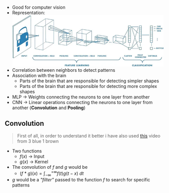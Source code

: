 - Good for computer vision
- Representation: ![CNN](./Images/pt_5_convolution_neural_networ_scheme.png)
- Correlation between neighbors to detect patterns
- Association with the brain
	- Parts of the brain that are responsible for detecting simpler shapes
	- Parts of the brain that are responsible for detecting more complex shapes
- MLP -> Weights connecting the neurons to one layer from another
- CNN -> Linear operations connecting the neurons to one layer from another (**Convolution** and **Pooling**)

## Convolution
> First of all, in order to understand it better i have also used [this](https://www.youtube.com/watch?v=KuXjwB4LzSA) video from 3 blue 1 brown

- Two functions 
	- $f(x)$ -> Input
	- $g(x)$ -> Kernel
- The convolution of $f$ and $g$ would be
	- $(f \ * \ g)(x) = \int^{+\infty} _{-\infty} f(t)g(t-x) \ dt$
- $g$  would be a *"filter"* passed to the function $f$ to search for specific patterns
